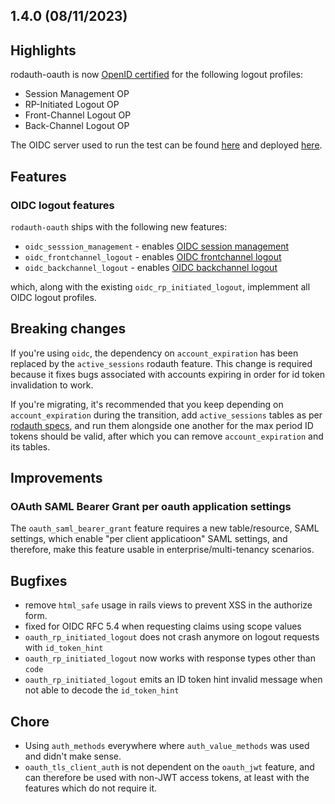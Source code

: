 ## 1.4.0 (08/11/2023)

## Highlights

rodauth-oauth is now [OpenID certified](https://openid.net/certification/) for the following logout profiles:

* Session Management OP
* RP-Initiated Logout OP
* Front-Channel Logout OP
* Back-Channel Logout OP

The OIDC server used to run the test can be found [here](https://gitlab.com/os85/rodauth-oauth/-/blob/master/examples/oidc/authentication_server.rb) and deployed [here](https://rodauth-oauth-oidc.onrender.com).

## Features

### OIDC logout features

`rodauth-oauth` ships with the following new features:

* `oidc_sesssion_management` - enables [OIDC session management](https://openid.net/specs/openid-connect-session-1_0.html)
* `oidc_frontchannel_logout` - enables [OIDC frontchannel logout](https://openid.net/specs/openid-connect-frontchannel-1_0.html)
* `oidc_backchannel_logout` - enables [OIDC backchannel logout](https://openid.net/specs/openid-connect-backchannel-1_0.html)

which, along with the existing `oidc_rp_initiated_logout`, implemment all OIDC logout profiles.

## Breaking changes

If you're using `oidc`, the dependency on `account_expiration` has been replaced by the `active_sessions` rodauth feature. This change is required because it fixes bugs associated with accounts expiring in order for id token invalidation to work.

If you're migrating, it's recommended that you keep depending on `account_expiration` during the transition, add `active_sessions` tables as per [rodauth specs](https://github.com/jeremyevans/rodauth/blob/master/spec/migrate/001_tables.rb#L150), and run them alongside one another for the max period ID tokens should be valid, after which you can remove `account_expiration` and its tables.

## Improvements

### OAuth SAML Bearer Grant per oauth application settings

The `oauth_saml_bearer_grant` feature requires a new table/resource, SAML settings, which enable "per client applicatioon" SAML settings, and therefore, make this feature usable in enterprise/multi-tenancy scenarios.

## Bugfixes

* remove `html_safe` usage in rails views to prevent XSS in the authorize form.
* fixed for OIDC RFC 5.4 when requesting claims using scope values
* `oauth_rp_initiated_logout` does not crash anymore on logout requests with `id_token_hint`
* `oauth_rp_initiated_logout` now works with response types other than `code`
* `oauth_rp_initiated_logout` emits an ID token hint invalid message when not able to decode the `id_token_hint`

## Chore

* Using `auth_methods` everywhere where `auth_value_methods` was used and didn't make sense.
* `oauth_tls_client_auth` is not dependent on the `oauth_jwt` feature, and can therefore be used with non-JWT access tokens, at least with the features which do not require it.